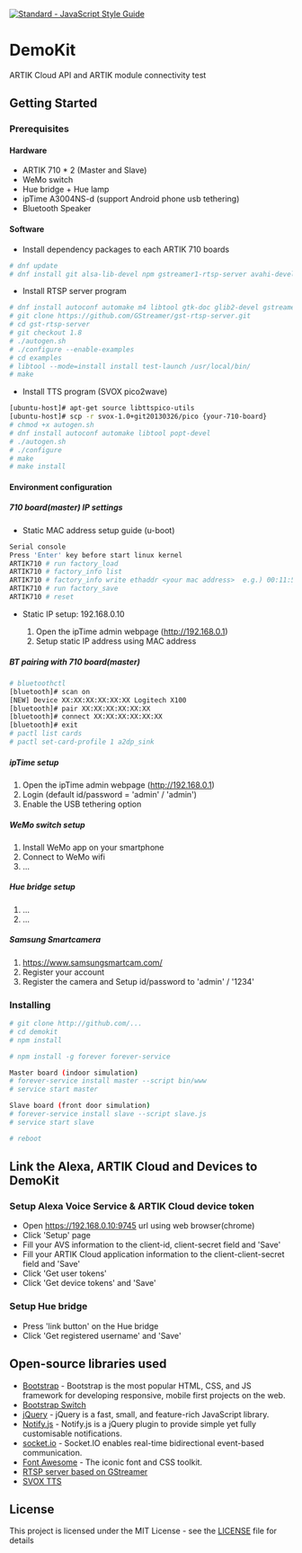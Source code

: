 [![Standard - JavaScript Style Guide](https://img.shields.io/badge/code%20style-standard-brightgreen.svg)](http://standardjs.com/)

# DemoKit

ARTIK Cloud API and ARTIK module connectivity test

## Getting Started

### Prerequisites

#### Hardware
- ARTIK 710 * 2 (Master and Slave)
- WeMo switch
- Hue bridge + Hue lamp
- ipTime A3004NS-d (support Android phone usb tethering)
- Bluetooth Speaker

#### Software
- Install dependency packages to each ARTIK 710 boards
```sh
# dnf update
# dnf install git alsa-lib-devel npm gstreamer1-rtsp-server avahi-devel avahi-compat-libdns_sd-devel
```

- Install RTSP server program
```sh
# dnf install autoconf automake m4 libtool gtk-doc glib2-devel gstreamer1-devel gstreamer1-plugins-base-devel
# git clone https://github.com/GStreamer/gst-rtsp-server.git
# cd gst-rtsp-server
# git checkout 1.8
# ./autogen.sh
# ./configure --enable-examples
# cd examples
# libtool --mode=install install test-launch /usr/local/bin/
# make
```

- Install TTS program (SVOX pico2wave)
```sh
[ubuntu-host]# apt-get source libttspico-utils
[ubuntu-host]# scp -r svox-1.0+git20130326/pico {your-710-board}
# chmod +x autogen.sh
# dnf install autoconf automake libtool popt-devel
# ./autogen.sh
# ./configure
# make
# make install
```

#### Environment configuration

##### 710 board(master) IP settings

* Static MAC address setup guide (u-boot)
```sh
Serial console
Press 'Enter' key before start linux kernel
ARTIK710 # run factory_load
ARTIK710 # factory_info list
ARTIK710 # factory_info write ethaddr <your mac address>  e.g.) 00:11:58:23:12:54
ARTIK710 # run factory_save
ARTIK710 # reset
```

* Static IP setup: 192.168.0.10

  1. Open the ipTime admin webpage (http://192.168.0.1)
  1. Setup static IP address using MAC address

##### BT pairing with 710 board(master)
```sh
# bluetoothctl
[bluetooth]# scan on
[NEW] Device XX:XX:XX:XX:XX:XX Logitech X100
[bluetooth]# pair XX:XX:XX:XX:XX:XX
[bluetooth]# connect XX:XX:XX:XX:XX:XX
[bluetooth]# exit
# pactl list cards
# pactl set-card-profile 1 a2dp_sink
```

##### ipTime setup

1. Open the ipTime admin webpage (http://192.168.0.1)
1. Login (default id/password = 'admin' / 'admin')
1. Enable the USB tethering option

##### WeMo switch setup

1. Install WeMo app on your smartphone
1. Connect to WeMo wifi
1. ...

##### Hue bridge setup

1. ...
1. ...

##### Samsung Smartcamera

1. https://www.samsungsmartcam.com/
1. Register your account
1. Register the camera and Setup id/password to 'admin' / '1234'

### Installing

```sh
# git clone http://github.com/...
# cd demokit
# npm install

# npm install -g forever forever-service

Master board (indoor simulation)
# forever-service install master --script bin/www
# service start master

Slave board (front door simulation)
# forever-service install slave --script slave.js
# service start slave

# reboot
```

## Link the Alexa, ARTIK Cloud and Devices to DemoKit

### Setup Alexa Voice Service & ARTIK Cloud device token
- Open https://192.168.0.10:9745 url using web browser(chrome)
- Click 'Setup' page
- Fill your AVS information to the client-id, client-secret field and 'Save'
- Fill your ARTIK Cloud application information to the client-client-secret field and 'Save'
- Click 'Get user tokens'
- Click 'Get device tokens' and 'Save'

### Setup Hue bridge
- Press 'link button' on the Hue bridge
- Click 'Get registered username' and 'Save'

## Open-source libraries used
- [Bootstrap](http://getbootstrap.com/) - Bootstrap is the most popular HTML, CSS, and JS framework for developing responsive, mobile first projects on the web.
- [Bootstrap Switch](http://www.bootstrap-switch.org/)
- [jQuery](https://jquery.com/) - jQuery is a fast, small, and feature-rich JavaScript library.
- [Notify.js](https://notifyjs.com/) - Notify.js is a jQuery plugin to provide simple yet fully customisable notifications.
- [socket.io](http://socket.io/) - Socket.IO enables real-time bidirectional event-based communication.
- [Font Awesome](http://fontawesome.io/) - The iconic font and CSS toolkit.
- [RTSP server based on GStreamer](https://github.com/GStreamer/gst-rtsp-server)
- [SVOX TTS](http://packages.ubuntu.com/xenial/libttspico-utils)

## License
This project is licensed under the MIT License - see the [LICENSE](LICENSE.md) file for details
